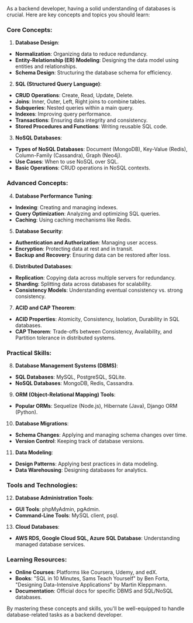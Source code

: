 As a backend developer, having a solid understanding of databases is crucial. Here are key concepts and topics you should learn:  
  
### Core Concepts:  
  
1. **Database Design**:  
- **Normalization**: Organizing data to reduce redundancy.  
- **Entity-Relationship (ER) Modeling**: Designing the data model using entities and relationships.  
- **Schema Design**: Structuring the database schema for efficiency.  
  
2. **SQL (Structured Query Language)**:  
- **CRUD Operations**: Create, Read, Update, Delete.  
- **Joins**: Inner, Outer, Left, Right joins to combine tables.  
- **Subqueries**: Nested queries within a main query.  
- **Indexes**: Improving query performance.  
- **Transactions**: Ensuring data integrity and consistency.  
- **Stored Procedures and Functions**: Writing reusable SQL code.  
  
3. **NoSQL Databases**:  
- **Types of NoSQL Databases**: Document (MongoDB), Key-Value (Redis), Column-Family (Cassandra), Graph (Neo4j).  
- **Use Cases**: When to use NoSQL over SQL.  
- **Basic Operations**: CRUD operations in NoSQL contexts.  
  
### Advanced Concepts:  
  
4. **Database Performance Tuning**:  
- **Indexing**: Creating and managing indexes.  
- **Query Optimization**: Analyzing and optimizing SQL queries.  
- **Caching**: Using caching mechanisms like Redis.  
  
5. **Database Security**:  
- **Authentication and Authorization**: Managing user access.  
- **Encryption**: Protecting data at rest and in transit.  
- **Backup and Recovery**: Ensuring data can be restored after loss.  
  
6. **Distributed Databases**:  
- **Replication**: Copying data across multiple servers for redundancy.  
- **Sharding**: Splitting data across databases for scalability.  
- **Consistency Models**: Understanding eventual consistency vs. strong consistency.  
  
7. **ACID and CAP Theorem**:  
- **ACID Properties**: Atomicity, Consistency, Isolation, Durability in SQL databases.  
- **CAP Theorem**: Trade-offs between Consistency, Availability, and Partition tolerance in distributed systems.  
  
### Practical Skills:  
  
8. **Database Management Systems (DBMS)**:  
- **SQL Databases**: MySQL, PostgreSQL, SQLite.  
- **NoSQL Databases**: MongoDB, Redis, Cassandra.  
  
9. **ORM (Object-Relational Mapping) Tools**:  
- **Popular ORMs**: Sequelize (Node.js), Hibernate (Java), Django ORM (Python).  
  
10. **Database Migrations**:  
- **Schema Changes**: Applying and managing schema changes over time.  
- **Version Control**: Keeping track of database versions.  
  
11. **Data Modeling**:  
- **Design Patterns**: Applying best practices in data modeling.  
- **Data Warehousing**: Designing databases for analytics.  
  
### Tools and Technologies:  
  
12. **Database Administration Tools**:  
- **GUI Tools**: phpMyAdmin, pgAdmin.  
- **Command-Line Tools**: MySQL client, psql.  
  
13. **Cloud Databases**:  
- **AWS RDS, Google Cloud SQL, Azure SQL Database**: Understanding managed database services.  
  
### Learning Resources:  
  
- **Online Courses**: Platforms like Coursera, Udemy, and edX.  
- **Books**: "SQL in 10 Minutes, Sams Teach Yourself" by Ben Forta, "Designing Data-Intensive Applications" by Martin Kleppmann.  
- **Documentation**: Official docs for specific DBMS and SQL/NoSQL databases.  
  
By mastering these concepts and skills, you'll be well-equipped to handle database-related tasks as a backend developer.